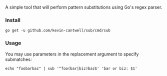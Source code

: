 A simple tool that will perform pattern substitutions using Go's regex parser.

### Install

```
go get -u github.com/kevin-cantwell/sub/cmd/sub
```

### Usage

You may use parameters in the replacement argument to specify submatches:

```
echo "foobarbaz" | sub '^foo(bar|biz)baz$' 'bar or biz: $1'
```
